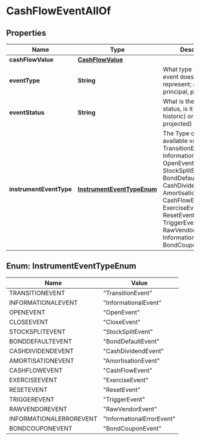 

# CashFlowEventAllOf


## Properties

Name | Type | Description | Notes
------------ | ------------- | ------------- | -------------
**cashFlowValue** | [**CashFlowValue**](CashFlowValue.md) |  | 
**eventType** | **String** | What type of internal event does this represent; coupon, principal, premium etc. |  [readonly]
**eventStatus** | **String** | What is the event status, is it a known (ie historic) or unknown (ie projected) event? | 
**instrumentEventType** | [**InstrumentEventTypeEnum**](#InstrumentEventTypeEnum) | The Type of Event. The available values are: TransitionEvent, InformationalEvent, OpenEvent, CloseEvent, StockSplitEvent, BondDefaultEvent, CashDividendEvent, AmortisationEvent, CashFlowEvent, ExerciseEvent, ResetEvent, TriggerEvent, RawVendorEvent, InformationalErrorEvent, BondCouponEvent | 



## Enum: InstrumentEventTypeEnum

Name | Value
---- | -----
TRANSITIONEVENT | &quot;TransitionEvent&quot;
INFORMATIONALEVENT | &quot;InformationalEvent&quot;
OPENEVENT | &quot;OpenEvent&quot;
CLOSEEVENT | &quot;CloseEvent&quot;
STOCKSPLITEVENT | &quot;StockSplitEvent&quot;
BONDDEFAULTEVENT | &quot;BondDefaultEvent&quot;
CASHDIVIDENDEVENT | &quot;CashDividendEvent&quot;
AMORTISATIONEVENT | &quot;AmortisationEvent&quot;
CASHFLOWEVENT | &quot;CashFlowEvent&quot;
EXERCISEEVENT | &quot;ExerciseEvent&quot;
RESETEVENT | &quot;ResetEvent&quot;
TRIGGEREVENT | &quot;TriggerEvent&quot;
RAWVENDOREVENT | &quot;RawVendorEvent&quot;
INFORMATIONALERROREVENT | &quot;InformationalErrorEvent&quot;
BONDCOUPONEVENT | &quot;BondCouponEvent&quot;



